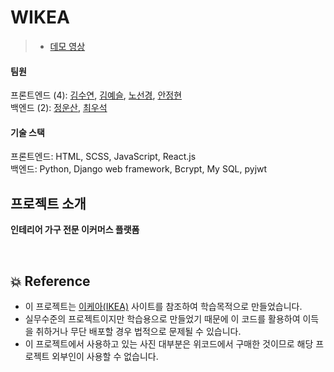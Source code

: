 # WIKEA
> - [데모 영상](https://youtu.be/I6-gSyTRVAU)

#### 팀원
프론트엔드 (4): [김수연](https://github.com/ksy4568), [김예슬](https://github.com/yesl-kim), [노선경](https://github.com/celline1637), [안정현](https://github.com/ahnjeongh2)  
백엔드 (2): [정운산](https://github.com/Action2theFuture), [최우석](https://github.com/tonic523)

#### 기술 스택
프론트엔드: HTML, SCSS, JavaScript, React.js  
백엔드: Python, Django web framework, Bcrypt, My SQL, pyjwt

## 프로젝트 소개
**인테리어 가구 전문 이커머스 플랫폼**

<br/>

## 💥 Reference
- 이 프로젝트는 [이케아(IKEA)](https://www.ikea.com/kr/ko/) 사이트를 참조하여 학습목적으로 만들었습니다.
- 실무수준의 프로젝트이지만 학습용으로 만들었기 때문에 이 코드를 활용하여 이득을 취하거나 무단 배포할 경우 법적으로 문제될 수 있습니다.
- 이 프로젝트에서 사용하고 있는 사진 대부분은 위코드에서 구매한 것이므로 해당 프로젝트 외부인이 사용할 수 없습니다.
